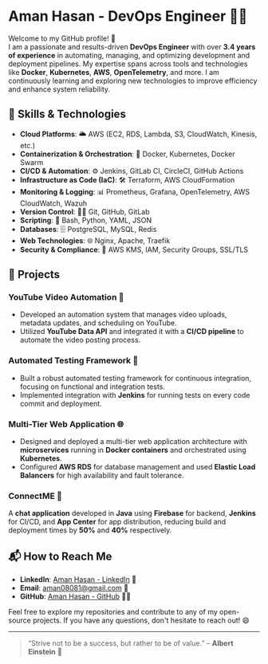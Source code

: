 # Aman Hasan - DevOps Engineer 👨‍💻

Welcome to my GitHub profile! 👋  
I am a passionate and results-driven **DevOps Engineer** with over **3.4 years of experience** in automating, managing, and optimizing development and deployment pipelines. My expertise spans across tools and technologies like **Docker**, **Kubernetes**, **AWS**, **OpenTelemetry**, and more. I am continuously learning and exploring new technologies to improve efficiency and enhance system reliability.

## 🚀 Skills & Technologies

- **Cloud Platforms**: 🌥️ AWS (EC2, RDS, Lambda, S3, CloudWatch, Kinesis, etc.)
- **Containerization & Orchestration**: 🐳 Docker, Kubernetes, Docker Swarm
- **CI/CD & Automation**: ⚙️ Jenkins, GitLab CI, CircleCI, GitHub Actions
- **Infrastructure as Code (IaC)**: 🛠️ Terraform, AWS CloudFormation
- **Monitoring & Logging**: 📊 Prometheus, Grafana, OpenTelemetry, AWS CloudWatch, Wazuh
- **Version Control**: 🧑‍💻 Git, GitHub, GitLab
- **Scripting**: 📝 Bash, Python, YAML, JSON
- **Databases**: 🗄️ PostgreSQL, MySQL, Redis
- **Web Technologies**: 🌐 Nginx, Apache, Traefik
- **Security & Compliance**: 🔐 AWS KMS, IAM, Security Groups, SSL/TLS

## 🌱 Projects

### **YouTube Video Automation** 🎥
- Developed an automation system that manages video uploads, metadata updates, and scheduling on YouTube.
- Utilized **YouTube Data API** and integrated it with a **CI/CD pipeline** to automate the video posting process.

### **Automated Testing Framework** 🧪
- Built a robust automated testing framework for continuous integration, focusing on functional and integration tests.
- Implemented integration with **Jenkins** for running tests on every code commit and deployment.

### **Multi-Tier Web Application** 🌐
- Designed and deployed a multi-tier web application architecture with **microservices** running in **Docker containers** and orchestrated using **Kubernetes**.
- Configured **AWS RDS** for database management and used **Elastic Load Balancers** for high availability and fault tolerance.

### **ConnectME** 📱
A **chat application** developed in **Java** using **Firebase** for backend, **Jenkins** for CI/CD, and **App Center** for app distribution, reducing build and deployment times by **50%** and **40%** respectively.

## 📬 How to Reach Me

- **LinkedIn**: [Aman Hasan - LinkedIn](https://www.linkedin.com/in/aman-hasan-23415018a/) 💼
- **Email**: [aman08081@gmail.com](mailto:aman08081@gmail.com) 📧
- **GitHub**: [Aman Hasan - GitHub](https://github.com/amanhasank) 👨‍💻

Feel free to explore my repositories and contribute to any of my open-source projects. If you have any questions, don't hesitate to reach out! 😄

---
> “Strive not to be a success, but rather to be of value.” – **Albert Einstein** 🌟
